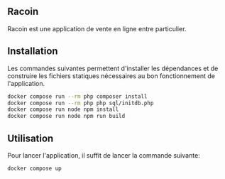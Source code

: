## Racoin

Racoin est une application de vente en ligne entre particulier.

## Installation
Les commandes suivantes permettent d'installer les dépendances et de construire les fichiers statiques nécessaires au bon fonctionnement de l'application.
```bash
docker compose run --rm php composer install
docker compose run --rm php php sql/initdb.php
docker compose run node npm install
docker compose run node npm run build

```

## Utilisation
Pour lancer l'application, il suffit de lancer la commande suivante:
```bash
docker compose up
```
